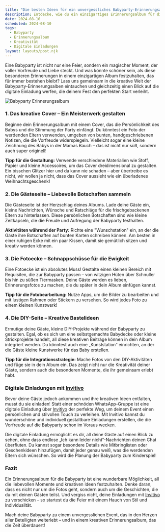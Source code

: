 ```yaml
---
title: "Die besten Ideen für ein unvergessliches Babyparty-Erinnerungsalbum: Kreativ und persönlich"
description: Entdecke, wie du ein einzigartiges Erinnerungsalbum für die Babyparty gestaltest, das bleibende Erinnerungen schafft – inklusive Tipps für digitale Einladungen, die dein Event noch persönlicher machen.
date: 2024-08-10
scheduled: 2024-08-10
tags:
  - Babyparty
  - Erinnerungsalbum
  - Kreativität
  - Digitale Einladungen
layout: layouts/post.njk
---
```


Eine Babyparty ist nicht nur eine Feier, sondern ein magischer Moment, der voller Vorfreude und Liebe steckt. Und was könnte schöner sein, als diese besonderen Erinnerungen in einem einzigartigen Album festzuhalten, das für immer bestehen bleibt? Lass uns gemeinsam in die kreative Welt der Babyparty-Erinnerungsalben eintauchen und gleichzeitig einen Blick auf die digitale Einladung werfen, die deinem Fest den perfekten Start verleiht.

![Babyparty Erinnerungsalbum](/img/babyparty-album.webp)

### 1. **Das kreative Cover – Ein Meisterwerk gestalten**

Beginne dein Erinnerungsalbum mit einem Cover, das die Persönlichkeit des Babys und die Stimmung der Party einfängt. Du könntest ein Foto der werdenden Eltern verwenden, umgeben von bunten, handgeschriebenen Notizen, die die Vorfreude widerspiegeln. Vielleicht sogar eine kleine Zeichnung des Babys in der Mamas Bauch – das ist nicht nur süß, sondern auch super originell!

**Tipp für die Gestaltung:** Verwende verschiedene Materialien wie Stoff, Papier und kleine Accessoires, um das Cover dreidimensional zu gestalten. Ein bisschen Glitzer hier und da kann nie schaden – aber übertreibe es nicht, wir wollen ja nicht, dass das Cover aussieht wie ein überladenes Weihnachtsgeschenk!

### 2. **Die Gästeseite – Liebevolle Botschaften sammeln**

Die Gästeseite ist der Herzschlag deines Albums. Lade deine Gäste ein, kleine Nachrichten, Wünsche und Ratschläge für die frischgebackenen Eltern zu hinterlassen. Diese persönlichen Botschaften sind wie kleine Zeitkapseln, die die Freude und Aufregung der Babyparty festhalten.

**Aktivitäten während der Party:** Richte eine "Wunschstation" ein, an der die Gäste ihre Botschaften auf bunten Karten schreiben können. Am besten in einer ruhigen Ecke mit ein paar Kissen, damit sie gemütlich sitzen und kreativ werden können.

### 3. **Die Fotoecke – Schnappschüsse für die Ewigkeit**

Eine Fotoecke ist ein absolutes Muss! Gestalte einen kleinen Bereich mit Requisiten, die zur Babyparty passen – von witzigen Hüten über Schnuller bis hin zu süßen Tiermasken. Deine Gäste werden es lieben, Erinnerungsfotos zu machen, die du später in dein Album einfügen kannst.

**Tipp für die Fotobearbeitung:** Nutze Apps, um die Bilder zu bearbeiten und mit lustigen Rahmen oder Stickern zu versehen. So wird jedes Foto zu einem kleinen Kunstwerk!

### 4. **Die DIY-Seite – Kreative Bastelideen**

Ermutige deine Gäste, kleine DIY-Projekte während der Babyparty zu gestalten. Egal, ob es sich um eine selbstgemachte Babydecke oder kleine Strickprojekte handelt, all diese kreativen Beiträge können in dein Album integriert werden. Du könntest auch eine „Kunststation“ einrichten, an der die Gäste kleine Kunstwerke für das Baby erstellen.

**Tipp für die Integrationsstrategie:** Mache Fotos von den DIY-Aktivitäten und füge sie in dein Album ein. Das zeigt nicht nur die Kreativität deiner Gäste, sondern auch die besonderen Momente, die ihr gemeinsam erlebt habt.

### **Digitale Einladungen mit [Invitivo](https://invitivo.com/create)**

Bevor deine Gäste jedoch ankommen und ihre kreativen Ideen entfalten, musst du sie einladen! Statt einer schnöden WhatsApp-Gruppe ist eine digitale Einladung über [Invitivo](https://invitivo.com/) der perfekte Weg, um deinem Event einen persönlichen und stilvollen Touch zu verleihen. Mit Invitivo kannst du wunderschöne und individuell gestaltbare Einladungen erstellen, die die Vorfreude auf die Babyparty schon im Voraus wecken.

Die digitale Einladung ermöglicht es dir, all deine Gäste auf einen Blick zu sehen, ohne dass endlose „Ich kann leider nicht“-Nachrichten deinen Chat überfluten. Du kannst sogar besondere Details wie Mitbringlisten oder Geschenkideen hinzufügen, damit jeder genau weiß, was die werdenden Eltern sich wünschen. So wird die Planung der Babyparty zum Kinderspiel!

### **Fazit**

Ein Erinnerungsalbum für die Babyparty ist eine wunderbare Möglichkeit, all die liebevollen Momente und kreativen Ideen festzuhalten. Denke daran, dass es nicht nur um die Fotos geht, sondern auch um die Geschichten, die du mit deinen Gästen teilst. Und vergiss nicht, deine Einladungen mit [Invitivo](https://invitivo.com/) zu verschicken – so startest du die Feier mit einem Hauch von Stil und Individualität. 

Mach deine Babyparty zu einem unvergesslichen Event, das in den Herzen aller Beteiligten weiterlebt – und in einem kreativen Erinnerungsalbum, das die Zeit überdauert!
